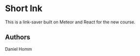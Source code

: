 # Short lnk

This is a link-saver built on Meteor and React for the new course.

## Authors

Daniel Homm
